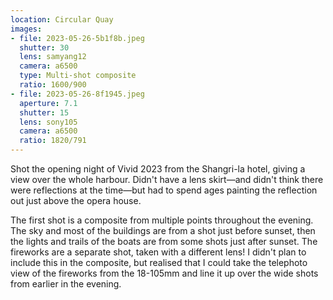 ```yaml
---
location: Circular Quay
images:
- file: 2023-05-26-5b1f8b.jpeg
  shutter: 30
  lens: samyang12
  camera: a6500
  type: Multi-shot composite
  ratio: 1600/900
- file: 2023-05-26-8f1945.jpeg
  aperture: 7.1
  shutter: 15
  lens: sony105
  camera: a6500
  ratio: 1820/791
---
```


Shot the opening night of Vivid 2023 from the Shangri-la hotel, giving a view over the whole harbour. Didn't have a lens skirt—and didn't think there were reflections at the time—but had to spend ages painting the reflection out just above the opera house.

The first shot is a composite from multiple points throughout the evening. The sky and most of the buildings are from a shot just before sunset, then the lights and trails of the boats are from some shots just after sunset. The fireworks are a separate shot, taken with a different lens! I didn't plan to include this in the composite, but realised that I could take the telephoto view of the fireworks from the 18-105mm and line it up over the wide shots from earlier in the evening.
